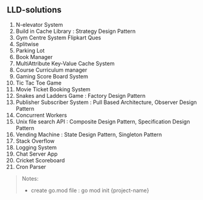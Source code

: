 ## LLD-solutions
1. N-elevator System
2. Build in Cache Library : Strategy Design Pattern
3. Gym Centre System Flipkart Ques
4. Splitwise
5. Parking Lot
6. Book Manager
7. MultiAttribute Key-Value Cache System
8. Course Curriculum manager
9. Gaming Score Board System
10. Tic Tac Toe Game
11. Movie Ticket Booking System
12. Snakes and Ladders Game : Factory Design Pattern
13. Publisher Subscriber System : Pull Based Architecture, Observer Design Pattern
14. Concurrent Workers
15. Unix file search API : Composite Design Pattern, Specification Design Pattern
16. Vending Machine : State Design Pattern, Singleton Pattern
17. Stack Overflow
18. Logging System
19. Chat Server App
20. Cricket Scoreboard
21. Cron Parser

> Notes:
> - create go.mod file : go mod init {project-name}
